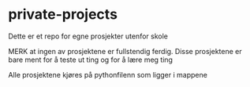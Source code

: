 # private-projects
Dette er et repo for egne prosjekter utenfor skole

MERK at ingen av prosjektene er fullstendig ferdig. Disse prosjektene er bare ment for å teste ut ting og for å lære meg ting

Alle prosjektene kjøres på pythonfilenn som ligger i mappene

